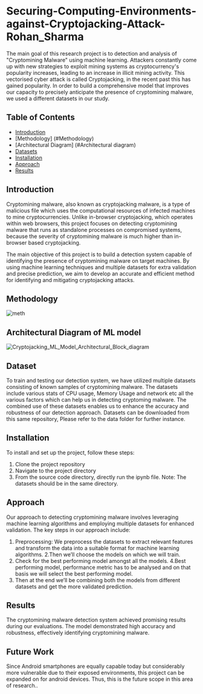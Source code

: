 # Securing-Computing-Environments-against-Cryptojacking-Attack-Rohan_Sharma


The main goal of this research project is to detection and analysis of "Cryptomining Malware" using machine learning. Attackers constantly come up with new strategies to exploit mining systems as cryptocurrency's popularity increases, leading to an increase in illicit mining activity. This vectorised cyber attack is called Cryptojacking, in the recent past this has gained popularity. In order to build a comprehensive model that improves our capacity to precisely anticipate the presence of cryptomining malware, we used a different datasets in our study.

## Table of Contents

- [Introduction](#introduction)
- [Methodology] (#Methodology)
- [Architectural Diagram] (#Architectural diagram)
- [Datasets](#dataset)
- [Installation](#installation)
- [Approach](#approach)
- [Results](#results)
## Introduction

Cryptomining malware, also known as cryptojacking malware, is a type of malicious file which uses the computational resources of infected machines to mine cryptocurrencies. Unlike in-browser cryptojacking, which operates within web browsers, this project focuses on detecting cryptomining malware that runs as standalone processes on compromised systems, because the severity of cryptomining malware is much higher than in-browser based cryptojacking.

The main objective of this project is to build a detection system capable of identifying the presence of cryptomining malware on target machines. By using machine learning techniques and multiple datasets for extra validation and precise prediction, we aim to develop an accurate and efficient method for identifying and mitigating cryptojacking attacks.

## Methodology

![meth](https://github.com/AmritaCSN/Securing-Computing-Environments-against-Cryptojacking-Attack-Rohan_Sharma/assets/26691240/9204beb9-eb8a-4a0b-85fc-62842839b891)


## Architectural Diagram of ML model

![Cryptojacking_ML_Model_Architectural_Block_diagram](https://github.com/AmritaCSN/Securing-Computing-Environments-against-Cryptojacking-Attack-Rohan_Sharma/assets/26691240/8f120327-eb52-4171-ba74-bcff3a118e01)

## Dataset

To train and testing our detection system, we have utilized multiple datasets consisting of known samples of cryptomining malware. The datasets include various stats of CPU usage, Memory Usage and network etc all the various factors which can help us in detecting cryptoming malware. The combined use of these datasets enables us to enhance the accuracy and robustness of our detection approach.
Datasets can be downloaded from this same repository, Please refer to the data folder for further instance.

## Installation

To install and set up the project, follow these steps:

1. Clone the project repository
2. Navigate to the project directory
3. From the source code directory, directly run the ipynb file.
Note: The datasets should be in the same directory.

## Approach

Our approach to detecting cryptomining malware involves leveraging machine learning algorithms and employing multiple datasets for enhanced validation. The key steps in our approach include:

1. Preprocessing: We preprocess the datasets to extract relevant features and transform the data into a suitable format for machine learning algorithms.
2.Then we’ll choose the models on which we will train.
3. Check for the best performing model amongst all the models.
4.Best performing model, performance metric has to be analysed and on that basis we will select the best performing model.
3. Then at the end we’ll be combining both the models from different datasets and get the more validated prediction.  

## Results

The cryptomining malware detection system achieved promising results during our evaluations. The model demonstrated high accuracy and robustness, effectively identifying cryptomining malware.

## Future Work 
Since Android smartphones are equally capable today but considerably more vulnerable due to their exposed environments, this project can be expanded on for android devices. Thus, this is the future scope in this area of research..
